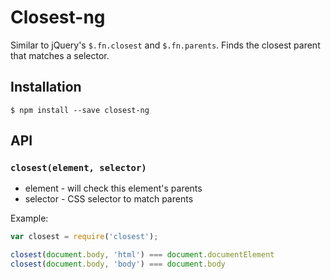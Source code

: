 # Closest-ng


Similar to jQuery's `$.fn.closest` and `$.fn.parents`.
Finds the closest parent that matches a selector.

## Installation

    $ npm install --save closest-ng

## API

### `closest(element, selector)`

* element - will check this element's parents
* selector - CSS selector to match parents

Example:

```javascript
var closest = require('closest');

closest(document.body, 'html') === document.documentElement
closest(document.body, 'body') === document.body
```
